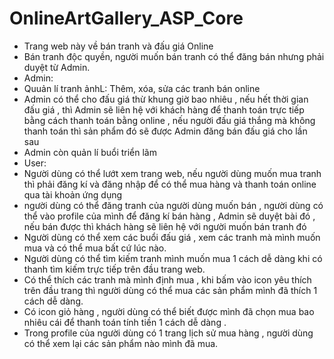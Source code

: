 # OnlineArtGallery_ASP_Core
- Trang web này về bán tranh  và đấu giá Online
- Bán tranh độc quyền, người muốn bán tranh có thể đăng bán nhưng phải duyệt từ Admin.
- Admin:
- Quuản lí tranh ảnhL: Thêm, xóa, sửa các tranh bán online
- Admin có thể cho đấu giá thừ khung giờ bao nhiêu , nếu hết thời gian đấu giá , thì Admin sẽ liên hệ với khách hàng để thanh toán trực tiếp bằng cách thanh toán bằng online , nếu người đấu giá thắng mà không thanh toán thì sản phẩm đó sẽ được Admin đăng bán đấu giá cho lần sau
- Admin còn quản lí buổi triển lãm
- User:
- Người dùng có thể lướt xem trang web, nếu người dùng muốn mua tranh thì phải đăng kí và đăng nhập để có thể mua hàng và thanh toán online qua tài khoản ứng dụng
- người dùng có thể đăng tranh của người dùng muốn bán , người dùng có thể vào profile của mình để đăng kí bán hàng , Admin sẽ duyệt bài đó , nếu bán được thì khách hàng sẽ liên hệ với người muốn bán tranh đó
- Người dùng có thể xem các buổi đấu giá , xem các tranh mà mình muốn mua và có thể mua bất cứ lúc nào.
- Người dùng có thể tìm kiếm tranh mình muốn mua 1 cách dễ dàng khi có thanh tìm kiếm trực tiếp trên đầu trang web.
- Có thể thích các tranh mà mình định mua , khi bấm vào icon yêu thích trên đầu trang thì người dùng có thể mua các sản phẩm mình đã thích 1 cách dễ dàng.
- Có icon giỏ hàng , người dùng có thể biết được mình đã chọn mua bao nhiêu cái để thanh toán tính tiền 1 cách dễ dàng .
- Trong profile của người dùng có 1 trang lịch sử mua hàng , người dùng có thể xem lại các sản phẩm nào mình đã mua.
